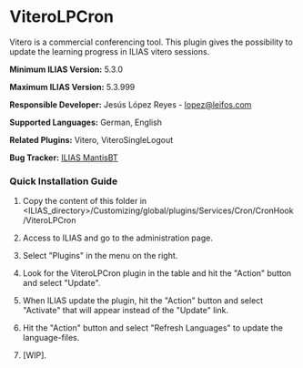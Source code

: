 # ViteroLPCron
Vitero  is a commercial conferencing tool.
This plugin gives the possibility to update the learning progress in ILIAS vitero sessions.

**Minimum ILIAS Version:**
5.3.0

**Maximum ILIAS Version:**
5.3.999

**Responsible Developer:**
Jesús López Reyes - lopez@leifos.com

**Supported Languages:**
German, English

**Related Plugins:**
Vitero, ViteroSingleLogout

**Bug Tracker:**
[ILIAS MantisBT](http://www.ilias.de/mantis/search.php?project_id=3&category=Vitero)

### Quick Installation Guide
1. Copy the content of this folder in <ILIAS_directory>/Customizing/global/plugins/Services/Cron/CronHook/ViteroLPCron

2. Access to ILIAS and go to the administration page.

3. Select "Plugins" in the menu on the right.

5. Look for the ViteroLPCron plugin in the table and hit the "Action" button and select "Update".

6. When ILIAS update the plugin, hit the "Action" button and select "Activate" that will appear instead of the "Update" link.

7. Hit the "Action" button and select "Refresh Languages" to update the language-files.

8. [WIP].

